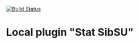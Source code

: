 [![Build Status](https://travis-ci.org/yuriyyurinskiy/moodle-local_statssibsau.svg?branch=master)](https://travis-ci.org/yuriyyurinskiy/moodle-local_statssibsau)

# Local plugin "Stat SibSU"